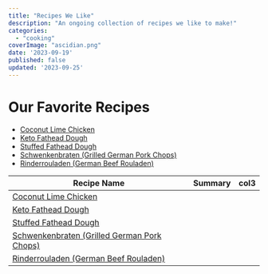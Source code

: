 ```yaml
---
title: "Recipes We Like"
description: "An ongoing collection of recipes we like to make!"
categories:
  - "cooking"
coverImage: "ascidian.png"
date: '2023-09-19'
published: false
updated: '2023-09-25'
---
```

<script> // usables
	import RecipeCard from '$lib/components/usables/RecipeCard/RecipeCard.svelte';
</script>
# Our Favorite Recipes

* [Coconut Lime Chicken](https://getinspiredeveryday.com/food/thai-coconut-lime-chicken/?fbclid=IwAR1TICqX3iGPPIVJ6EInQpAv3DxrhLvKNlM0MPmcOcA2xnGuwAtlaM_Xm90)
* [Keto Fathead Dough](https://www.allrecipes.com/recipe/273073/keto-fathead-bread/)
* [Stuffed Fathead Dough](https://www.thehungryelephant.ca/2017/03/18/stuffed-fathead-bread/?fbclid=IwAR3ZTgXU9rlrM_XnGFVNEyDFvO0Osi3CatfA5v2RrzOBhEffkbcgSQ3SWOY)
* [Schwenkenbraten (Grilled German Pork Chops)](https://heygrillhey.com/schwenkbraten-german-pork-chops/?fbclid=IwAR3K0VdyC9l0DGaOoicE33oI3SAGTy3vYASCl4bfPZbcTaP5_nHt_nyOBws)
* [Rinderrouladen (German Beef Rouladen)](https://dishnthekitchen.com/german-beef-rouladen-rinderrouladen/?fbclid=IwAR1T01Xal3nA_AwtEy5wjNXWy9lJE7q8S9Cz7HD5nx5zHmTw4btheSA_u5Q)

| Recipe Name                                                                                                                                                                 | Summary | col3 |
| --------------------------------------------------------------------------------------------------------------------------------------------------------------------------- | ------- | ---- |
| [Coconut Lime Chicken](https://getinspiredeveryday.com/food/thai-coconut-lime-chicken/?fbclid=IwAR1TICqX3iGPPIVJ6EInQpAv3DxrhLvKNlM0MPmcOcA2xnGuwAtlaM_Xm90)                   |         |      |
| [Keto Fathead Dough](https://www.allrecipes.com/recipe/273073/keto-fathead-bread/)                                                                                             |         |      |
| [Stuffed Fathead Dough](https://www.thehungryelephant.ca/2017/03/18/stuffed-fathead-bread/?fbclid=IwAR3ZTgXU9rlrM_XnGFVNEyDFvO0Osi3CatfA5v2RrzOBhEffkbcgSQ3SWOY)               |         |      |
| [Schwenkenbraten (Grilled German Pork Chops)](https://heygrillhey.com/schwenkbraten-german-pork-chops/?fbclid=IwAR3K0VdyC9l0DGaOoicE33oI3SAGTy3vYASCl4bfPZbcTaP5_nHt_nyOBws)   |         |      |
| [Rinderrouladen (German Beef Rouladen)](https://dishnthekitchen.com/german-beef-rouladen-rinderrouladen/?fbclid=IwAR1T01Xal3nA_AwtEy5wjNXWy9lJE7q8S9Cz7HD5nx5zHmTw4btheSA_u5Q) |         |      |
